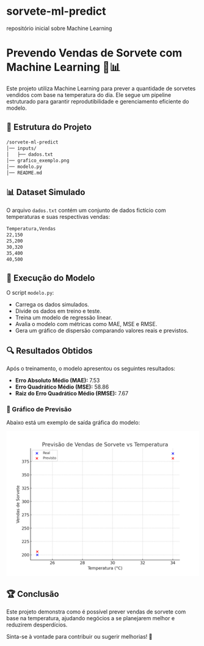 # sorvete-ml-predict
repositório inicial sobre Machine Learning

# Prevendo Vendas de Sorvete com Machine Learning 🍦📊

Este projeto utiliza Machine Learning para prever a quantidade de sorvetes vendidos com base na temperatura do dia. Ele segue um pipeline estruturado para garantir reprodutibilidade e gerenciamento eficiente do modelo.

## 📂 Estrutura do Projeto
```
/sorvete-ml-predict
│── inputs/
│   ├── dados.txt
│── grafico_exemplo.png
│── modelo.py
│── README.md
```

## 📊 Dataset Simulado
O arquivo `dados.txt` contém um conjunto de dados fictício com temperaturas e suas respectivas vendas:
```
Temperatura,Vendas
22,150
25,200
30,320
35,400
40,500
```

## 🚀 Execução do Modelo
O script `modelo.py`:
- Carrega os dados simulados.
- Divide os dados em treino e teste.
- Treina um modelo de regressão linear.
- Avalia o modelo com métricas como MAE, MSE e RMSE.
- Gera um gráfico de dispersão comparando valores reais e previstos.

## 🔍 Resultados Obtidos
Após o treinamento, o modelo apresentou os seguintes resultados:
- **Erro Absoluto Médio (MAE):** 7.53
- **Erro Quadrático Médio (MSE):** 58.86
- **Raiz do Erro Quadrático Médio (RMSE):** 7.67

### 📸 Gráfico de Previsão
Abaixo está um exemplo de saída gráfica do modelo:

![Gráfico de Previsão](grafico_exemplo.png)

## 🏆 Conclusão
Este projeto demonstra como é possível prever vendas de sorvete com base na temperatura, ajudando negócios a se planejarem melhor e reduzirem desperdícios.

Sinta-se à vontade para contribuir ou sugerir melhorias! 🚀


